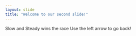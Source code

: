 ```yaml
---
layout: slide
title: "Welcome to our second slide!"
---
```

Slow and Steady wins the race
Use the left arrow to go back!
